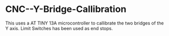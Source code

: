 # CNC--Y-Bridge-Callibration
This uses a AT TINY 13A microcontroller to callibrate the two bridges of the Y axis. Limit Switches has been used as end stops.

